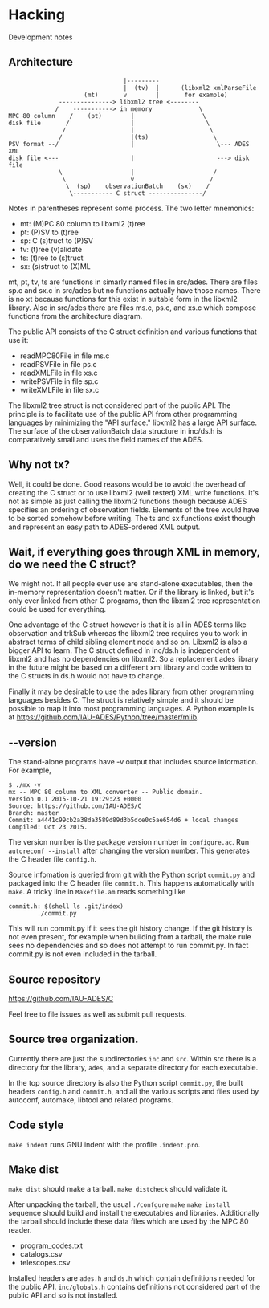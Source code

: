 # Hacking
Development notes

## Architecture
```
                                |---------
                                |  (tv)  |      (libxml2 xmlParseFile
                     (mt)       v        |       for example)
              ---------------> libxml2 tree <--------
             /    -----------> in memory             \
MPC 80 column    /    (pt)        |                   \
disk file       /                 |                    \
               /                  |                     \
              /                   |(ts)                  \
PSV format --/                    |                       \--- ADES XML
disk file <---                    |                       ---> disk file
              \                   |                      /
               \                  v                     /
                \  (sp)    observationBatch    (sx)    /
                 \----------- C struct ---------------/
```

Notes in parentheses represent some process.  The two letter mnemonics:

* mt: (M)PC 80 column to libxml2 (t)ree
* pt: (P)SV to (t)ree
* sp: C (s)truct to (P)SV
* tv: (t)ree (v)alidate
* ts: (t)ree to (s)truct
* sx: (s)struct to (X)ML

mt, pt, tv, ts are functions in simarly named files in src/ades.
There are files sp.c and sx.c in src/ades but no functions actually have those
names.  There is no xt because functions for this exist in suitable form
in the libxml2 library.  Also in src/ades there are files ms.c, ps.c, and
xs.c which compose functions from the architecture diagram.

The public API consists of the C struct definition and various functions that
use it:

* readMPC80File in file ms.c
* readPSVFile in file ps.c
* readXMLFile in file xs.c
* writePSVFile in file sp.c
* writeXMLFile in file sx.c

The libxml2 tree struct is not considered part of the public API.
The principle is to facilitate use of the public API from other programming
languages by minimizing the "API surface."  libxml2 has a large API surface.
The surface of the observationBatch data structure in inc/ds.h is
comparatively small and uses the field names of the ADES.

## Why not tx?
Well, it could be done.  Good reasons would be to avoid the overhead of
creating the C struct or to use libxml2 (well tested) XML write functions.
It's not as simple as just calling the libxml2 functions though because ADES
specifies an ordering of observation fields.  Elements of the tree would have
to be sorted somehow before writing.  The ts and sx functions exist though
and represent an easy path to ADES-ordered XML output.

## Wait, if everything goes through XML in memory, do we need the C struct?
We might not.  If all people ever use are stand-alone executables, then the
in-memory representation doesn't matter.  Or if the library is linked, but it's
only ever linked from other C programs, then the libxml2 tree representation
could be used for everything.

One advantage of the C struct however is that it is all in ADES terms like
observation and trkSub whereas the libxml2 tree requires you to work in
abstract terms of child sibling element node and so on.  Libxml2 is also
a bigger API to learn.  The C struct defined in inc/ds.h is independent of
libxml2 and has no dependencies on libxml2.  So a replacement ades library
in the future might be based on a different xml library and code written to
the C structs in ds.h would not have to change.

Finally it may be desirable to use the ades library from other programming
languages besides C.  The struct is relatively simple and it should be
possible to map it into most programming languages.  A Python example
is at https://github.com/IAU-ADES/Python/tree/master/mlib.

## --version
The stand-alone programs have -v output that includes source information.
For example,

```
$ ./mx -v
mx -- MPC 80 column to XML converter -- Public domain.
Version 0.1 2015-10-21 19:29:23 +0000
Source: https://github.com/IAU-ADES/C
Branch: master
Commit: a4441c99cb2a38da3589d89d3b5dce0c5ae654d6 + local changes
Compiled: Oct 23 2015.
```

The version number is the package version number in `configure.ac`.
Run `autoreconf --install` after changing the version number.
This generates the C header file `config.h`.

Source infomation is queried from git with the Python script `commit.py`
and packaged into the C header file `commit.h`.  This happens automatically
with `make`.  A tricky line in `Makefile.am` reads something like

    commit.h: $(shell ls .git/index)
            ./commit.py

This will run commit.py if it sees the git history change.  If the git history
is not even present, for example when building from a tarball, the make rule
sees no dependencies and so does not attempt to run commit.py.  In fact
commit.py is not even included in the tarball.

## Source repository
https://github.com/IAU-ADES/C

Feel free to file issues as well as submit pull requests.

## Source tree organization.
Currently there are just the subdirectories `inc` and `src`.  Within src there
is a directory for the library, `ades`, and a separate directory for each
executable.

In the top source directory is also the Python script `commit.py`, the
built headers `config.h` and `commit.h`, and all the various scripts and
files used by autoconf, automake, libtool and related programs.

## Code style
`make indent` runs GNU indent with the profile `.indent.pro`.

## Make dist
`make dist` should make a tarball.  `make distcheck` should validate it.

After unpacking the tarball, the usual `./confgure` `make` `make install`
sequence should build and install the executables and libraries.  Additionally
the tarball should include these data files which are used by the MPC 80
reader.

* program_codes.txt
* catalogs.csv
* telescopes.csv

Installed headers are `ades.h` and `ds.h` which contain definitions needed
for the public API.  `inc/globals.h` contains definitions not considered
part of the public API and so is not installed.
